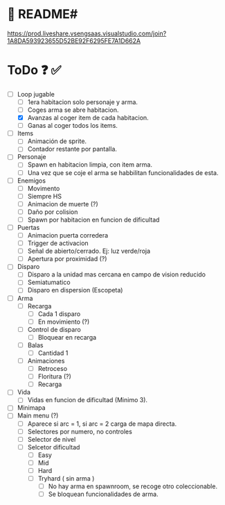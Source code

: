 # 📜 README#
https://prod.liveshare.vsengsaas.visualstudio.com/join?1A8DA593923655D52BE92F6295FE7A1D662A

# ToDo ❓ ✅
- [ ] Loop jugable
	- [ ] 1era habitacion solo personaje y arma.
	- [ ] Coges arma se abre habitacion.
	- [x] Avanzas al coger item de cada habitacion.
	- [ ] Ganas al coger todos los items.
- [ ] Items
	- [ ] Animación de sprite.
	- [ ] Contador restante por pantalla.
- [ ] Personaje
	- [ ] Spawn en habitacion limpia, con item arma.
	- [ ] Una vez que se coje el arma se habbilitan funcionalidades de esta.
- [ ] Enemigos
	- [ ] Movimento
	- [ ] Siempre HS
	- [ ] Animacion de muerte (?)
	- [ ] Daño por colision
	- [ ] Spawn por habitacion en funcion de dificultad
- [ ] Puertas
	- [ ] Animacion puerta corredera
	- [ ] Trigger de activacion
	- [ ] Señal de abierto/cerrado. Ej: luz verde/roja
	- [ ] Apertura por proximidad (?)
- [ ] Disparo
	- [ ] Disparo a la unidad mas cercana en campo de vision reducido
	- [ ] Semiatumatico
	- [ ] Disparo en dispersion (Escopeta)
- [ ] Arma
	- [ ] Recarga
		- [ ] Cada 1 disparo
		- [ ] En movimiento (?)
	- [ ] Control de disparo
		- [ ] Bloquear en recarga
	- [ ] Balas
		- [ ] Cantidad 1
	- [ ] Animaciones
		- [ ] Retroceso
		- [ ] Floritura (?)
		- [ ] Recarga
- [ ] Vida 
	- [ ] Vidas en funcion de dificultad (Minimo 3).
- [ ] Minimapa
- [ ] Main menu (?)
	- [ ] Aparece si arc = 1, si arc = 2 carga de mapa directa.
	- [ ] Selectores por numero, no controles
	- [ ] Selector de nivel
	- [ ] Selcetor dificultad 
		- [ ] Easy
		- [ ] Mid
		- [ ] Hard
		- [ ] Tryhard ( sin arma )
			- [ ] No hay arma en spawnroom, se recoge otro coleccionable.
			- [ ] Se bloquean funcionalidades de arma.
```
